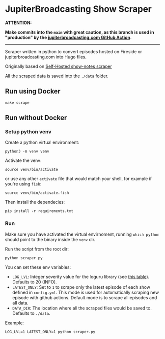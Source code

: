 # JupiterBroadcasting Show Scraper

**ATTENTION:**

**Make commits into the `main` with great caution, as this branch is used in "production" by the [jupiterbroadcasting.com GitHub Action](https://github.com/JupiterBroadcasting/jupiterbroadcasting.com/tree/main/.github/workflows/scrape.yml).**

---

Scraper written in python to convert episodes hosted on Fireside or jupiterbroadcasting.com into Hugo files.

Originally based on [Self-Hosted show-notes scraper](https://github.com/selfhostedshow/show-notes/blob/main/scrape.py) 


All the scraped data is saved into the `./data` folder.


## Run using Docker

```
make scrape
```

## Run without Docker


### Setup python venv

Create a python virtual environment:

```
python3 -m venv venv
```


Activate the venv:

```
source venv/bin/activate
```

or use any other `activate` file that would match your shell, for example if you're using `fish`:

```
source venv/bin/activate.fish
```

Then install the dependecies:

```
pip install -r requirements.txt
```


### Run

Make sure you have activated the virtual envirnoment, running `which python` should point to the binary inside the `venv` dir.


Run the script from the root dir:

```
python scraper.py
```

You can set these env variables:

- `LOG_LVL`: Integer severity value for the loguru library (see [this table](https://loguru.readthedocs.io/en/stable/api/logger.html#levels)). Defaults to 20 (INFO).
- `LATEST_ONLY`: Set to `1` to scrape only the latest episode of each show defined in `config.yml`. This mode is used for automatically scraping new episode with github actions. Default mode is to scrape all episodes and all data.
- `DATA_DIR`: The location where all the scraped files would be saved to. Defaults to `./data`.


Example:

```
LOG_LVL=1 LATEST_ONLY=1 python scraper.py
```

